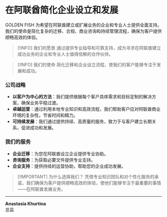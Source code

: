 # 在阿联酋简化企业设立和发展

GOLDEN FISH 为希望在阿联酋建立或扩展业务的企业和专业人士提供全面支持。我们的使命是简化复杂的迁移、合规、商业咨询和持续管理流程，确保为客户提供顺畅高效的体验。

> [!INFO] 我们的愿景
> 通过提供专业指导和可靠支持，成为寻求在阿联酋建立成功业务的企业和专业人士值得信赖的合作伙伴。

> [!INFO] 我们的使命
> 简化迁移和企业设立流程，使我们的客户能够专注于发展和成功。

### 公司战略

- **以客户为中心的方法**：我们提供根据每个客户具体需求和目标定制的解决方案，确保业务平稳过渡。
- **卓越运营**：通过利用本地专业知识和高效流程，我们帮助客户应对阿联酋商业环境的复杂性，节省时间和精力。
- **可持续发展**：我们通过提供持续、高质量的服务，致力于与客户建立长期关系，促进成功和发展。

### 我们的服务

- **企业迁移**：为您在阿联酋设立企业提供专业协助。
- **咨询服务**：为获取必要文件提供专业支持。
- **企业支持**：提供持续的运营协助，帮助您的企业成功发展。

> [!IMPORTANT] 为什么选择我们？
> 凭借专业知识团队和对个性化服务的承诺，我们确保为客户提供顺畅高效的体验，使他们能够专注于最重要的事情——在阿联酋发展业务。

---

**Anastasia Khurtina**  
总监